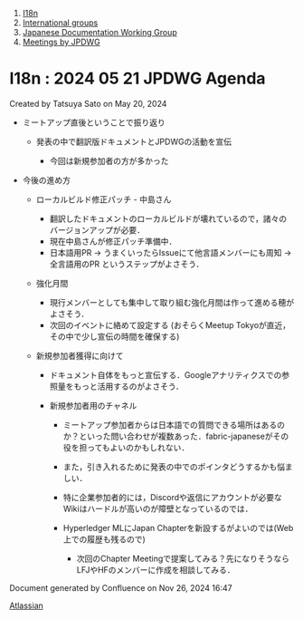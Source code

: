 1. [I18n](index.html)
2. [International groups](International-groups_22970373.html)
3. [Japanese Documentation Working Group](Japanese-Documentation-Working-Group_22970444.html)
4. [Meetings by JPDWG](Meetings-by-JPDWG_22970537.html)

# I18n : 2024 05 21 JPDWG Agenda

Created by Tatsuya Sato on May 20, 2024

- ミートアップ直後ということで振り返り
  
  - 発表の中で翻訳版ドキュメントとJPDWGの活動を宣伝
    
    - 今回は新規参加者の方が多かった
- 今後の進め方
  
  - ローカルビルド修正パッチ - 中島さん
    
    - 翻訳したドキュメントのローカルビルドが壊れているので，諸々のバージョンアップが必要．
    - 現在中島さんが修正パッチ準備中．
    - 日本語用PR -&gt; うまくいったらIssueにて他言語メンバーにも周知 -&gt; 全言語用のPR というステップがよさそう．
  - 強化月間
    
    - 現行メンバーとしても集中して取り組む強化月間は作って進める穂がよさそう．
    - 次回のイベントに絡めて設定する (おそらくMeetup Tokyoが直近，その中で少し宣伝の時間を確保する)
  - 新規参加者獲得に向けて
    
    - ドキュメント自体をもっと宣伝する．Googleアナリティクスでの参照量をもっと活用するのがよさそう．
    - 新規参加者用のチャネル
      
      - ミートアップ参加者からは日本語での質問できる場所はあるのか？といった問い合わせが複数あった．fabric-japaneseがその役を担ってもよいのかもしれない．
      - また，引き入れるために発表の中でのポインタどうするかも悩ましい．
      - 特に企業参加者的には，Discordや返信にアカウントが必要なWikiはハードルが高いのが障壁となっているのでは．
      - Hyperledger MLにJapan Chapterを新設するがよいのでは(Web上での履歴も残るので)
        
        - 次回のChapter Meetingで提案してみる？先になりそうならLFJやHFのメンバーに作成を相談してみる．

Document generated by Confluence on Nov 26, 2024 16:47

[Atlassian](http://www.atlassian.com/)
